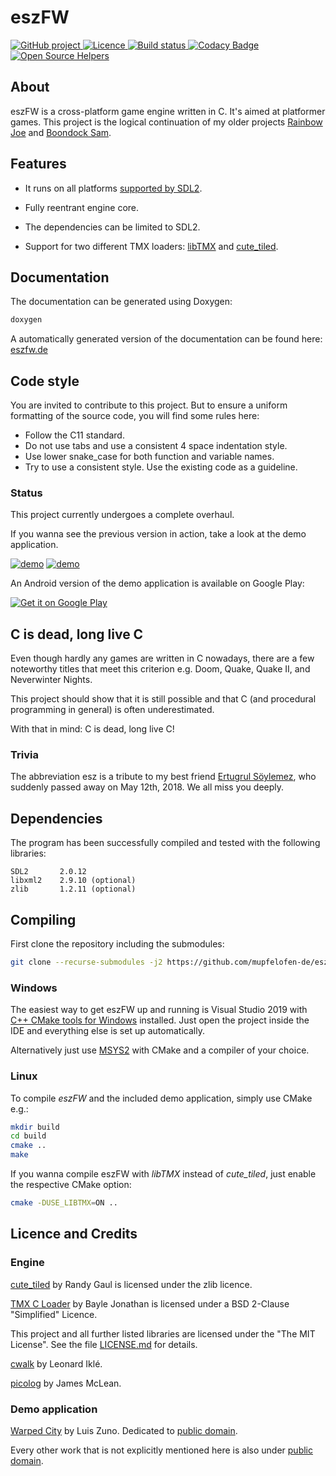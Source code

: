 # eszFW

<p>
  <a href="https://github.com/mupfelofen-de/eszFW">
    <img src="https://img.shields.io/badge/project-GitHub-blue?style=flat?svg=true" alt="GitHub project" />
  </a>
  <a href="https://github.com/mupfelofen-de/eszFW/blob/master/LICENSE.md">
    <img src="https://img.shields.io/badge/licence-MIT-blue?style=flat?svg=true" alt="Licence" />
  </a>
  <a href="https://ci.appveyor.com/project/mupfelofen-de/eszfw">
    <img src="https://ci.appveyor.com/api/projects/status/0t2yt05ngahfa5jr?svg=true" alt="Build status" />
  </a>
  <a href="https://www.codacy.com/manual/mupf/eszFW?utm_source=github.com&amp;utm_medium=referral&amp;utm_content=mupfelofen-de/eszFW&amp;utm_campaign=Badge_Grade">
    <img src=https://app.codacy.com/project/badge/Grade/999c4a824cba43dba68100819699fcfa alt="Codacy Badge" />
  </a>
  <a href="https://www.codetriage.com/mupfelofen-de/eszfw">
    <img src="https://www.codetriage.com/mupfelofen-de/eszfw/badges/users.svg" alt="Open Source Helpers" />
  </a>
</p>

## About

eszFW is a cross-platform game engine written in C.  It's aimed at
platformer games. This project is the logical continuation of my older
projects [Rainbow Joe](https://github.com/mupfelofen-de/rainbow-joe) and
[Boondock Sam](https://github.com/mupfelofen-de/boondock-sam).

## Features

- It runs on all platforms [supported by
  SDL2](https://wiki.libsdl.org/Installation#Supported_platforms).

- Fully reentrant engine core.

- The dependencies can be limited to SDL2.

- Support for two different TMX loaders:
  [libTMX](https://github.com/baylej/tmx) and
  [cute_tiled](https://github.com/RandyGaul/cute_headers).

## Documentation

The documentation can be generated using Doxygen:
```bash
doxygen
```

A automatically generated version of the documentation can be found
here:  [eszfw.de](https://eszfw.de)

## Code style

You are invited to contribute to this project. But to ensure a uniform
formatting of the source code, you will find some rules here:

- Follow the C11 standard.
- Do not use tabs and use a consistent 4 space indentation style.
- Use lower snake_case for both function and variable names.
- Try to use a consistent style.  Use the existing code as a guideline.

### Status

This project currently undergoes a complete overhaul.

If you wanna see the previous version in action, take a look at the demo application.

[![demo](https://raw.githubusercontent.com/mupfelofen-de/eszFW/master/media/demo-01-tn.png)](https://raw.githubusercontent.com/mupfelofen-de/eszFW/master/media/demo-01.png?raw=true "demo 1")
[![demo](https://raw.githubusercontent.com/mupfelofen-de/eszFW/master/media/demo-02-tn.png)](https://raw.githubusercontent.com/mupfelofen-de/eszFW/master/media/demo-02.png?raw=true "demo 2")

An Android version of the demo application is available on Google Play:

[![Get it on Google Play](https://play.google.com/intl/en_us/badges/images/generic/en_badge_web_generic.png)](https://play.google.com/store/apps/details?id=de.mupfelofen.TauCeti)

## C is dead, long live C

Even though hardly any games are written in C nowadays, there are a few
noteworthy titles that meet this criterion e.g. Doom, Quake, Quake II,
and Neverwinter Nights.

This project should show that it is still possible and that C (and
procedural programming in general) is often underestimated.

With that in mind: C is dead, long live C!

### Trivia

The abbreviation esz is a tribute to my best friend [Ertugrul
Söylemez](https://github.com/esoeylemez), who suddenly passed away on
May 12th, 2018.  We all miss you deeply.

## Dependencies

The program has been successfully compiled and tested with the following libraries:
```text
SDL2       2.0.12
libxml2    2.9.10 (optional)
zlib       1.2.11 (optional)
```

## Compiling

First clone the repository including the submodules:
```bash
git clone --recurse-submodules -j2 https://github.com/mupfelofen-de/eszFW.git
```

### Windows

The easiest way to get eszFW up and running is Visual Studio 2019 with
[C++ CMake tools for
Windows](https://docs.microsoft.com/en-us/cpp/build/cmake-projects-in-visual-studio?view=vs-2019#installation)
installed. Just open the project inside the IDE and everything else is
set up automatically.

Alternatively just use [MSYS2](https://www.msys2.org/) with CMake and a
compiler of your choice.

### Linux

To compile _eszFW_ and the included demo application, simply use CMake e.g.:
```bash
mkdir build
cd build
cmake ..
make
```

If you wanna compile eszFW with _libTMX_ instead of _cute_tiled_, just enable the
respective CMake option:
```bash
cmake -DUSE_LIBTMX=ON ..
```

## Licence and Credits

### Engine

[cute_tiled](https://github.com/RandyGaul/cute_headers) by Randy Gaul is
licensed under the zlib licence.

[TMX C Loader](https://github.com/baylej/tmx/) by Bayle Jonathan is
licensed under a BSD 2-Clause "Simplified" Licence.

This project and all further listed libraries are licensed under the
"The MIT License".  See the file [LICENSE.md](LICENSE.md) for details.

[cwalk](https://github.com/likle/cwalk) by Leonard Iklé.

[picolog](https://github.com/picojs/picolog) by James McLean.

### Demo application

[Warped City](https://ansimuz.itch.io/warped-city) by Luis Zuno.
Dedicated to [public
domain](https://creativecommons.org/publicdomain/zero/1.0/).

Every other work that is not explicitly mentioned here is also under
[public domain](https://creativecommons.org/publicdomain/zero/1.0/).
